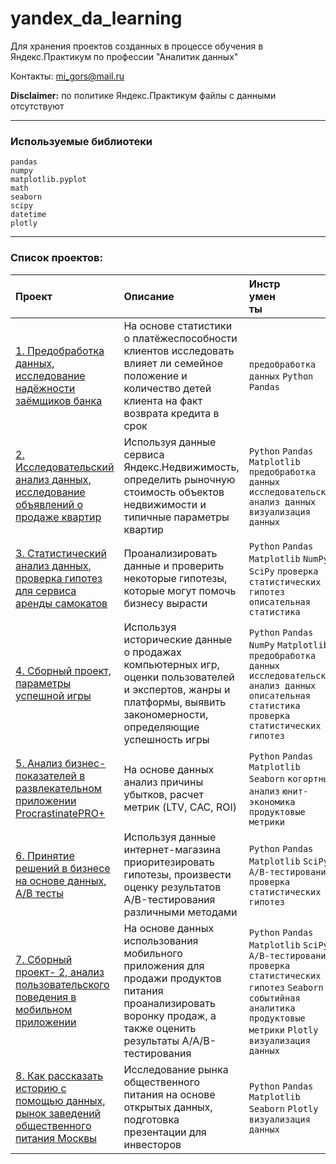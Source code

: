 # yandex_da_learning
Для хранения проектов созданных в процессе обучения в Яндекс.Практикум по профессии "Аналитик данных"

Контакты: mi_gors@mail.ru


**Disclaimer:** по политике Яндекс.Практикум файлы с данными отсутствуют
***

### Используемые библиотеки
```
pandas
numpy
matplotlib.pyplot
math
seaborn
scipy
datetime
plotly
```

***

### Список проектов:


 Проект | Описание |<div style="width:50px">Инструменты</div> |
:--- |:---|:-----
[1. Предобработка данных, исследование надёжности заёмщиков банка](https://github.com/mi-gors/yandex_da_learning/tree/eed78b26cea0e85f8df9b2e1131f0d06dabefdae/1.%20%20%D0%9F%D1%80%D0%B5%D0%B4%D0%BE%D0%B1%D1%80%D0%B0%D0%B1%D0%BE%D1%82%D0%BA%D0%B0%20%D0%B4%D0%B0%D0%BD%D0%BD%D1%8B%D1%85) | На основе статистики о платёжеспособности клиентов исследовать влияет ли семейное положение и количество детей клиента на факт возврата кредита в срок | `предобработка данных` `Python` `Pandas`|
[2. Исследовательский анализ данных, исследование объявлений о продаже квартир](https://github.com/mi-gors/yandex_da_learning/tree/eed78b26cea0e85f8df9b2e1131f0d06dabefdae/2.%20%D0%98%D1%81%D1%81%D0%BB%D0%B5%D0%B4%D0%BE%D0%B2%D0%B0%D1%82%D0%B5%D0%BB%D1%8C%D1%81%D0%BA%D0%B8%D0%B9%20%D0%B0%D0%BD%D0%B0%D0%BB%D0%B8%D0%B7%20%D0%B4%D0%B0%D0%BD%D0%BD%D1%8B%D1%85) | Используя данные сервиса Яндекс.Недвижимость, определить рыночную стоимость объектов недвижимости и типичные параметры квартир |`Python` `Pandas` `Matplotlib` `предобработка данных` `исследовательский анализ данных` `визуализация данных`|
[3. Статистический анализ данных, проверка гипотез для сервиса аренды самокатов](https://github.com/mi-gors/yandex_da_learning/tree/eed78b26cea0e85f8df9b2e1131f0d06dabefdae/3.%20%D0%A1%D1%82%D0%B0%D1%82%D0%B8%D1%81%D1%82%D0%B8%D1%87%D0%B5%D1%81%D0%BA%D0%B8%D0%B9%20%D0%B0%D0%BD%D0%B0%D0%BB%D0%B8%D0%B7%20%D0%B4%D0%B0%D0%BD%D0%BD%D1%8B%D1%85)| Проанализировать данные и проверить некоторые гипотезы, которые могут помочь бизнесу вырасти| `Python` `Pandas` `Matplotlib` `NumPy` `SciPy` `проверка статистических гипотез` `описательная статистика`| `Python` `Pandas` `Matplotlib` `NumPy` `SciPy` `проверка статистических гипотез` `описательная статистика`|
[4. Сборный проект, параметры успешной игры](https://github.com/mi-gors/yandex_da_learning/tree/524ba19bb478549e5fd3979dc288bf111f07866b/4.%20%D0%A1%D0%B1%D0%BE%D1%80%D0%BD%D1%8B%D0%B9%20%D0%BF%D1%80%D0%BE%D0%B5%D0%BA%D1%82-1.%20%D0%9F%D0%B0%D1%80%D0%B0%D0%BC%D0%B5%D1%82%D1%80%D1%8B%20%D1%83%D1%81%D0%BF%D0%B5%D1%88%D0%BD%D0%BE%D0%B9%20%D0%B8%D0%B3%D1%80%D1%8B)| Используя исторические данные о продажах компьютерных игр, оценки пользователей и экспертов, жанры и платформы, выявить закономерности, определяющие успешность игры | `Python` `Pandas` `NumPy` `Matplotlib` `предобработка данных` `исследовательский анализ данных` `описательная статистика` `проверка статистических гипотез`|
[5. Анализ бизнес-показателей в развлекательном приложении ProcrastinatePRO+](https://github.com/mi-gors/yandex_da_learning/tree/bed4505c2605db9660d30b915c3a9ca7852e7748/5.%20%D0%90%D0%BD%D0%B0%D0%BB%D0%B8%D0%B7%20%D0%B1%D0%B8%D0%B7%D0%BD%D0%B5%D1%81-%D0%BF%D0%BE%D0%BA%D0%B0%D0%B7%D0%B0%D1%82%D0%B5%D0%BB%D0%B5%D0%B9) | На основе данных анализ причины убытков, расчет метрик (LTV, CAC, ROI) | `Python` `Pandas` `Matplotlib` `Seaborn`  `когортный анализ` `юнит-экономика` `продуктовые метрики` |
[6. Принятие решений в бизнесе на основе данных, А/В тесты](https://github.com/mi-gors/yandex_da_learning/tree/bed4505c2605db9660d30b915c3a9ca7852e7748/6.%20%D0%9F%D1%80%D0%B8%D0%BD%D1%8F%D1%82%D0%B8%D0%B5%20%D1%80%D0%B5%D1%88%D0%B5%D0%BD%D0%B8%D0%B9%20%D0%B2%20%D0%B1%D0%B8%D0%B7%D0%BD%D0%B5%D1%81%D0%B5%20%D0%BD%D0%B0%20%D0%BE%D1%81%D0%BD%D0%BE%D0%B2%D0%B5%20%D0%B4%D0%B0%D0%BD%D0%BD%D1%8B%D1%85) | Используя данные интернет-магазина приоритезировать гипотезы, произвести оценку результатов A/B-тестирования различными методами | `Python` `Pandas` `Matplotlib` `SciPy` `A/B-тестирование` `проверка статистических гипотез`|
[7. Сборный проект- 2, анализ пользовательского поведения в мобильном приложении](https://github.com/mi-gors/yandex_da_learning/blob/4e0fc3ab06f2d3ed3298fe0f5fea913ceeb2c79b/7.%20%D0%A1%D0%B1%D0%BE%D1%80%D0%BD%D1%8B%D0%B9%20%D0%BF%D1%80%D0%BE%D0%B5%D0%BA%D1%82%20-%202.%20AB%20%D1%82%D0%B5%D1%81%D1%82%2C%20%D0%BF%D1%80%D0%B8%D0%BB%D0%BE%D0%B6%D0%B5%D0%BD%D0%B8%D0%B5%20%D0%BF%D0%BE%20%D0%BF%D1%80%D0%BE%D0%B4%D0%B0%D0%B6%D0%B5%20%D0%BF%D1%80%D0%BE%D0%B4%D1%83%D0%BA%D1%82%D0%BE%D0%B2/project2mobile.ipynb) | На основе данных использования мобильного приложения для продажи продуктов питания проанализировать воронку продаж, а также оценить результаты A/A/B-тестирования | `Python` `Pandas` `Matplotlib` `SciPy` `A/B-тестирование` `проверка статистических гипотез` `Seaborn` `событийная аналитика` `продуктовые метрики` `Plotly` `визуализация данных`|
[8. Как рассказать историю с помощью данных, рынок заведений общественного питания Москвы]( ) | Исследование рынка общественного питания на основе открытых данных, подготовка презентации для инвесторов | `Python` `Pandas` `Matplotlib` `Seaborn` `Plotly` `визуализация данных`|
